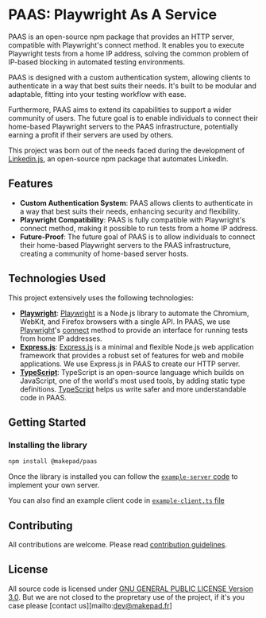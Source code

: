 # PAAS: Playwright As A Service

PAAS is an open-source npm package that provides an HTTP server, compatible with Playwright's connect method. It enables you to execute Playwright tests from a home IP address, solving the common problem of IP-based blocking in automated testing environments.

PAAS is designed with a custom authentication system, allowing clients to authenticate in a way that best suits their needs. It's built to be modular and adaptable, fitting into your testing workflow with ease.

Furthermore, PAAS aims to extend its capabilities to support a wider community of users. The future goal is to enable individuals to connect their home-based Playwright servers to the PAAS infrastructure, potentially earning a profit if their servers are used by others.

This project was born out of the needs faced during the development of [Linkedin.js](https://github.com/Makepad-fr/linkedin.js), an open-source npm package that automates LinkedIn.

## Features

- **Custom Authentication System**: PAAS allows clients to authenticate in a way that best suits their needs, enhancing security and flexibility.
- **Playwright Compatibility**: PAAS is fully compatible with Playwright's connect method, making it possible to run tests from a home IP address.
- **Future-Proof**: The future goal of PAAS is to allow individuals to connect their home-based Playwright servers to the PAAS infrastructure, creating a community of home-based server hosts.

## Technologies Used

This project extensively uses the following technologies:

- [**Playwright**](https://playwright.dev): [Playwright](https://playwright.dev) is a Node.js library to automate the Chromium, WebKit, and Firefox browsers with a single API. In PAAS, we use [Playwright](https://playwright.dev)'s [connect](https://playwright.dev/docs/api/class-browsertype#browser-type-connect) method to provide an interface for running tests from home IP addresses.
- [**Express.js**](https://expressjs.com/): [Express.js](https://expressjs.com/) is a minimal and flexible Node.js web application framework that provides a robust set of features for web and mobile applications. We use Express.js in PAAS to create our HTTP server.
- [**TypeScript**](https://www.typescriptlang.org/): TypeScript is an open-source language which builds on JavaScript, one of the world's most used tools, by adding static type definitions. [TypeScript](https://www.typescriptlang.org/) helps us write safer and more understandable code in PAAS.

## Getting Started

### Installing the library

```bash
npm install @makepad/paas
```

Once the library is installed you can follow the [`example-server` code](./src/example-server.ts) to implement your own server.

You can also find an example client code in [`example-client.ts` file](src/example-client.ts)


## Contributing

All contributions are welcome. Please read [contribution guidelines](./CONTRIBUTING.md).

## License

All source code is licensed under [GNU GENERAL PUBLIC LICENSE Version 3.0](./LICENSE). But we are not closed to the propretary use of the project, if it's you case please [contact us][mailto:dev@makepad.fr] 

